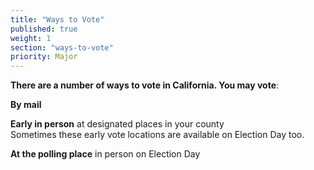 ```yaml
---
title: "Ways to Vote"
published: true
weight: 1
section: "ways-to-vote"
priority: Major
---
```

**There are a number of ways to vote in California. You may vote**:  

**By mail**   

**Early in person** at designated places in your county  
Sometimes these early vote locations are available on Election Day too.  

**At the polling place** in person on Election Day

